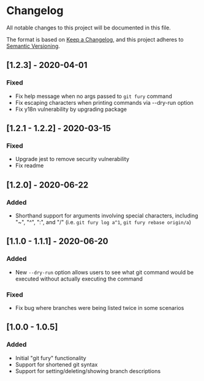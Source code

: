 # Changelog
All notable changes to this project will be documented in this file.

The format is based on [Keep a Changelog](https://keepachangelog.com/en/1.0.0/),
and this project adheres to [Semantic Versioning](https://semver.org/spec/v2.0.0.html).

## [1.2.3] - 2020-04-01
### Fixed
- Fix help message when no args passed to `git fury` command
- Fix escaping characters when printing commands via --dry-run option
- Fix y18n vulnerability by upgrading package

## [1.2.1 - 1.2.2] - 2020-03-15
### Fixed
- Upgrade jest to remove security vulnerability
- Fix readme

## [1.2.0] - 2020-06-22
### Added
- Shorthand support for arguments involving special characters, including "\~", "^", ":", and "/" (i.e. `git fury log a^1`, `git fury rebase origin/a`)

## [1.1.0 - 1.1.1] - 2020-06-20
### Added
- New `--dry-run` option allows users to see what git command would be executed without actually executing the command

### Fixed
- Fix bug where branches were being listed twice in some scenarios

## [1.0.0 - 1.0.5]
### Added
- Initial "git fury" functionality
- Support for shortened git syntax
- Support for setting/deleting/showing branch descriptions
